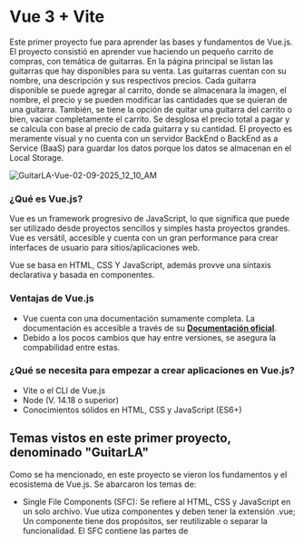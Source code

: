 # Vue 3 + Vite

Este primer proyecto fue para aprender las bases y fundamentos de Vue.js. El proyecto consistió en aprender vue haciendo un pequeño carrito de compras, con temática de guitarras. En la página principal se listan las guitarras que hay disponibles para su venta. Las guitarras cuentan con su nombre, una descripción y sus respectivos precios. Cada guitarra disponible se puede agregar al carrito, donde se almacenara la imagen, el nombre, el precio y se pueden modificar las cantidades que se quieran de una guitarra. También, se tiene la opción de quitar una guitarra del carrito o bien, vaciar completamente el carrito. Se desglosa el precio total a pagar y se calcula con base al precio de cada guitarra y su cantidad. El proyecto es meramente visual y no cuenta con un servidor BackEnd o BackEnd as a Service (BaaS) para guardar los datos porque los datos se almacenan en el Local Storage.

![GuitarLA-Vue-02-09-2025_12_10_AM](https://github.com/user-attachments/assets/a9b70332-0eef-423d-af36-09d444549686)


### ¿Qué es Vue.js? 

Vue es un framework progresivo de JavaScript, lo que significa que puede ser utilizado desde proyectos sencillos y simples hasta proyectos grandes. Vue es versátil, accesible y cuenta con un gran performance para crear interfaces de usuario para sitios/aplicaciones web.

Vue se basa en HTML, CSS Y JavaScript, además provve una síntaxis declarativa y basada en componentes.

### Ventajas de Vue.js

- Vue cuenta con una documentación sumamente completa. La documentación es accesible a través de su **[Documentación oficial](https://vuejs.org/guide/introduction.html)**.
- Debido a los pocos cambios que hay entre versiones, se asegura la compabilidad entre estas.

### ¿Qué se necesita para empezar a crear aplicaciones en Vue.js?

- Vite o el CLI de Vue.js
- Node (V. 14.18 o superior)
- Conocimientos sólidos en HTML, CSS y JavaScript (ES6+)

## Temas vistos en este primer proyecto, denominado "GuitarLA"

Como se ha mencionado, en este proyecto se vieron los fundamentos y el ecosistema de Vue.js. Se abarcaron los temas de:  

- Single File Components (SFC): Se refiere al HTML, CSS y JavaScript en un solo archivo. Vue utiza componentes y deben tener la extensión .vue; Un componente tiene dos propósitos, ser reutilizable o separar la funcionalidad. El SFC contiene las partes de <script>, <template> y <style>. En el <script> va toda la lógica y código de JavaScript, en <template> va todo lo relacionado al HTML y en <style> van los estilos con CSS.

- API Styles: Los componentes de Vue.js se pueden escribir en 2 API’s diferentes, en Options API y Composition API. Composition API es la forma recomendada para proyectos con Vue 3.

- Composition API: Se definen los componentes utilizando Imports. Composition API se define añadiendo setup al <script>.

- State y reactividad (con ref y con reactive, y solo en Composition API).

- State con Reactive: Reactive siempre es un objeto. Se accede con las propiedades de reactive con la síntaxis de punto (.).
  
- State con Ref: Ref permite trabajar con los tipos de datos de arreglos, booleanos, strings u objetos. Para acceder a las propiedades, se utiliza el **.value**.

- Directivas: Las directivas en Vue.js son atributos HTML con JavaScript. Las directivas siempre inician con v- y se colocan como atributos HTML (algunos ejemplos de estas son v-text, v-if, v-else, v-else-if, v-for, v-model, etc.). 

- Eventos: Son los eventos del DOM (click, submit, etc). Interactuar con ciertos eventos se hace con la directiva v-on.

- Tipo de evento inline handler: son para tareas muy sencillas, como cambiar a dark o light mode.

- Tipo de evento method handle: útiles para realizar diferentes acciones, como validar los datos de un formulario.

- Component Events: Eventos para componentes en Vue.js. Es la forma en la que los componentes comunican información entre sí. Básicamente, los componentes hijo pueden emitir eventos que los componentes padre pueden escuchar y reaccionar.

- Emits: Es el método que se usa en un componente hijo para disparar o emitir un evento.

- Props: Los props sirven para comunicar componentes. Los props pueden ser datos estáticos o reactivos. Si se quieren pasar funciones, es mejor utilizar un Component Event. Los props no deben modificar el state en el componente hijo.

- Computed properties: Forma de declarar propiedades que dependen de otras propiedades y se recalculan automáticamente cuando las propiedades de las que dependen cambian. 

- Watch: Es una forma de observar y reaccionar a los cambios en los datos de la instancia de Vue. Los watchers son útiles cuando se necesita realizar una acción específica en respuesta a los cambios de los datos, en lugar de simplemente recalcular un valor como harías con un computed property. Los watchers son especialmente útiles cuando se requiera realizar operaciones asíncronas, validaciones o cualquier otra lógica compleja en respuesta a cambios en los datos.

- Local Storage: Es una característica de las aplicaciones web que permite almacenar datos de forma persistente en el navegador del usuario. Esto significa que los datos guardados en local storage permanecerán allí incluso después de cerrar el navegador.

#### Con todos estos temas abarcados, se logró construir el proyecto web "GuitarLA". Los estilos están hechos con CSS, y manteniendo la responsividad utilizando media queries para que la aplicación se adapte a diferentes tamaños de pantallas. Cabe mencionar que los datos de las guitarras fueron introducidos en un archivo js para poder consultarlos y mostrar sus datos. Además, el proyecto se trató de hacer con código limpio, claro de entender y modularizado.

El proyecto se ha subido a internet por medio de Netlify, por lo cual se puede acceder a través de **[este link](https://adorable-macaron-cdb871.netlify.app/)**.

![GuitarLA-Vue-02-09-2025_12_07_AM](https://github.com/user-attachments/assets/f0fb3a52-aaed-45d2-a5e9-5e658468adc6)


